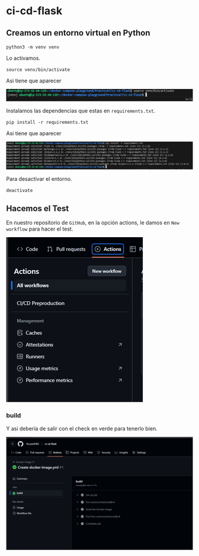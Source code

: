 # ci-cd-flask

## Creamos un entorno virtual en Python

```
python3 -m venv venv
```

Lo activamos.

```
source venv/bin/activate
```
Asi tiene que aparecer

![alt text](img/image1.png)

Instalamos las dependencias que estas en `requirements.txt`.

```
pip install -r requirements.txt
```
Asi tiene que aparecer

![alt text](img/image2.png)

Para desactivar el entorno.

```
deactivate
```

## Hacemos el Test

En nuestro repositorio de `GitHub`, en la opción actions, le damos en `New workflow` para hacer el test.

![alt text](img/image3.png)


### build 
Y asi debería de salir  con el check en verde para tenerlo bien.

![alt text](img/image.png)
